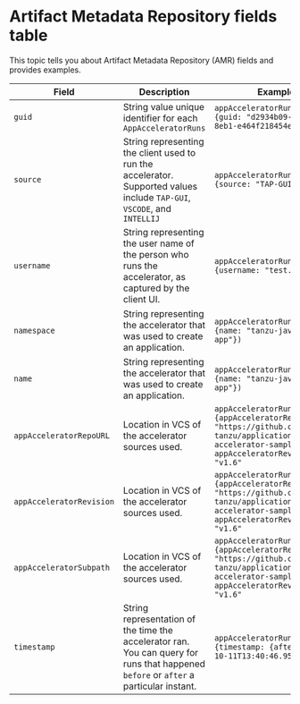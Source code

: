 # Artifact Metadata Repository fields table

This topic tells you about Artifact Metadata Repository (AMR) fields and provides examples.

| Field                  | Description           | Example           |
|------------------------|-----------------------|-------------------|
| `guid`                 | String value unique identifier for each `AppAcceleratorRuns` | `appAcceleratorRuns(query:{guid: "d2934b09-5d4c-45da-8eb1-e464f218454e"})` |
| `source`               | String representing the client used to run the accelerator. Supported values include `TAP-GUI`, `VSCODE`, and `INTELLIJ` | `appAcceleratorRuns(query:{source: "TAP-GUI"})` |
| `username`             | String representing the user name of the person who runs the accelerator, as captured by the client UI. | `appAcceleratorRuns(query:{username: "test.user"})` |
| `namespace`            | String representing the accelerator that was used to create an application. | `appAcceleratorRuns(query:{name: "tanzu-java-web-app"})` |
| `name`                 | String representing the accelerator that was used to create an application. | `appAcceleratorRuns(query:{name: "tanzu-java-web-app"})` |
| `appAcceleratorRepoURL`| Location in VCS of the accelerator sources used. | `appAcceleratorRuns(query:{appAcceleratorRepoURL: "https://github.com/vmware-tanzu/application-accelerator-samples.git", appAcceleratorRevision: "v1.6"` |
| `appAcceleratorRevision`| Location in VCS of the accelerator sources used. | `appAcceleratorRuns(query:{appAcceleratorRepoURL: "https://github.com/vmware-tanzu/application-accelerator-samples.git", appAcceleratorRevision: "v1.6"` |
| `appAcceleratorSubpath`| Location in VCS of the accelerator sources used. | `appAcceleratorRuns(query:{appAcceleratorRepoURL: "https://github.com/vmware-tanzu/application-accelerator-samples.git", appAcceleratorRevision: "v1.6"` |
| `timestamp` | String representation of the time the accelerator ran. You can query for runs that happened `before` or `after` a particular instant. | `appAcceleratorRuns(query: {timestamp: {after: "2023-10-11T13:40:46.952Z"}}` |
